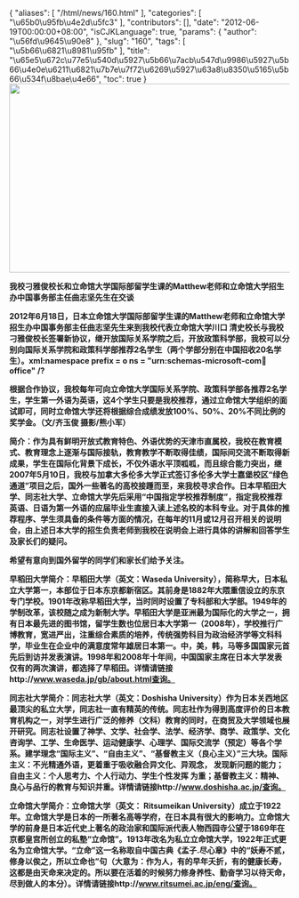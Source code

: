 {
    "aliases": [
        "/html/news/160.html"
    ],
    "categories": [
        "\u65b0\u95fb\u4e2d\u5fc3"
    ],
    "contributors": [],
    "date": "2012-06-19T00:00:00+08:00",
    "isCJKLanguage": true,
    "params": {
        "author": "\u56fd\u9645\u90e8"
    },
    "slug": "160",
    "tags": [
        "\u5b66\u6821\u8981\u95fb"
    ],
    "title": "\u65e5\u672c\u77e5\u540d\u5927\u5b66\u7acb\u547d\u9986\u5927\u5b66\u4e0e\u6211\u6821\u7b7e\u7f72\u6269\u5927\u63a8\u8350\u5165\u5b66\u534f\u8bae\u4e66",
    "toc": true
}
**<img
    src="https://cdn.tfls.online/mirror/full/31168d55feb196710890cbdf2f1a84fbfb6ea9d7.jpg"
    style="display:block;margin-left:auto;margin-right:auto;"
    decoding="async"
    fetchpriority="auto"
    loading="lazy"
    height="340"
    width="600"
/>**

**我校刁雅俊校长和立命馆大学国际部留学生课的Matthew老师和立命馆大学招生办中国事务部主任曲志坚先生在交谈**

**2012年6月18日，日本立命馆大学国际部留学生课的Matthew老师和立命馆大学招生办中国事务部主任曲志坚先生来到我校代表立命馆大学川口 清史校长与我校刁雅俊校长签署新协议，继开放国际关系学院之后，开放政策科学部，我校可以分别向国际关系学院和政策科学部推荐2名学生（两个学部分别在中国招收20名学生）。xml:namespace prefix = o ns = "urn:schemas-microsoft-com:office:office" /?**

**根据合作协议，我校每年可向立命馆大学国际关系学院、政策科学部各推荐2名学生，学生第一外语为英语，这4个学生只要是我校推荐，通过立命馆大学组织的面试即可，同时立命馆大学还将根据综合成绩发放100%、50%、20%不同比例的奖学金。（文/齐玉俊 摄影/熊小军）**

**简介：作为具有鲜明开放式教育特色、外语优势的天津市直属校，我校在教育模式、教育理念上逐渐与国际接轨，教育教学不断取得佳绩，国际间交流不断取得新成果，学生在国际化背景下成长，不仅外语水平顶呱呱，而且综合能力突出，继2007年5月10日，我校与加拿大多伦多大学正式签订多伦多大学士嘉堡校区“绿色通道”项目之后，国外一些著名的高校接踵而至，来我校寻求合作。日本早稻田大学、同志社大学、立命馆大学先后采用“中国指定学校推荐制度”，指定我校推荐英语、日语为第一外语的应届毕业生直接入读上述名校的本科专业。对于具体的推荐程序、学生须具备的条件等方面的情况，在每年的11月或12月召开相关的说明会，由上述日本大学的招生负责老师到我校在说明会上进行具体的讲解和回答学生及家长们的疑问。**

**希望有意向到国外留学的同学们和家长们给予关注。**

**早稻田大学简介：早稻田大学（英文：Waseda University），简称早大，日本私立大学第一，本部位于日本东京都新宿区。其前身是1882年大隈重信设立的东京专门学校。1901年改称早稻田大学，当时同时设置了专科部和大学部。1949年的学制改革，该校随之成为新制大学。早稻田大学是亚洲最为国际化的大学之一，拥有日本最先进的图书馆，留学生数也位居日本大学第一（2008年），学校推行广博教育，宽进严出，注重综合素质的培养，传统强势科目为政治经济学等文科科学，毕业生在企业中的满意度常年雄居日本第一。中，美，韩，马等多国国家元首先后到访并发表演讲。1998年和2008年十年间，中国国家主席在日本大学发表仅有的两次演讲，都选择了早稻田。详情请链接http://www.waseda.jp/gb/about.html查询。**

**同志社大学简介：同志社大学（英文：Doshisha University）作为日本关西地区最顶尖的私立大学，同志社一直有精英的传统。同志社作为得到高度评价的日本教育机构之一，对学生进行广泛的修养（文科）教育的同时，在商贸及大学领域也展开研究。同志社设置了神学、文学、社会学、法学、经济学、商学、政策学、文化咨询学、工学、生命医学、运动健康学、心理学、国际交流学（预定）等各个学系。建学理念“国际主义”、“自由主义”、“基督教主义（良心主义）”三大块。国际主义：不光精通外语，更着重于吸收融合异文化、异观念， 发现新问题的能力；自由主义：个人思考力、个人行动力、学生个性发挥 为重；基督教主义：精神、良心与品行的教育与知识并重。详情请链接http://www.doshisha.ac.jp/查询。**

**立命馆大学简介：立命馆大学（英文： Ritsumeikan University）成立于1922年。立命馆大学是日本的一所著名高等学府，在日本具有很大的影响力。立命馆大学的前身是日本近代史上著名的政治家和国际派代表人物西园寺公望于1869年在京都皇宫所创立的私塾“立命馆”。1913年改名为私立立命馆大学，1922年正式更名为立命馆大学。“立命”这一名称取自中国古典《孟子.尽心章》中的“妖寿不贰，修身以俟之，所以立命也”句（大意为：作为人，有的早年夭折，有的健康长寿，这都是由天命来决定的。所以要在活着的时候努力修身养性、勤奋学习以待天命，尽到做人的本分）。详情请链接http://www.ritsumei.ac.jp/eng/查询。**

